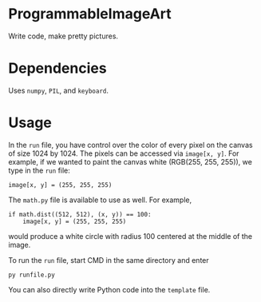 # ProgrammableImageArt
Write code, make pretty pictures.

# Dependencies
Uses ```numpy```, ```PIL```, and ```keyboard```.

# Usage
In the ```run``` file, you have control over the color of every pixel on the canvas of size 1024 by 1024. The pixels can be accessed via ```image[x, y]```. For example, if we wanted to paint the canvas white (RGB(255, 255, 255)), we type in the ```run``` file:
```
image[x, y] = (255, 255, 255)
```
The ```math.py``` file is available to use as well. For example,
```
if math.dist((512, 512), (x, y)) == 100:
    image[x, y] = (255, 255, 255)
```
would produce a white circle with radius 100 centered at the middle of the image.

To run the ```run``` file, start CMD in the same directory and enter
```
py runfile.py
```


You can also directly write Python code into the ```template``` file.

